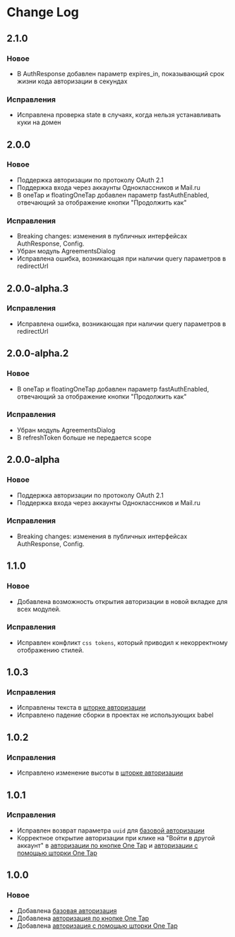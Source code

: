 # Change Log

## 2.1.0

### Новое
- В AuthResponse добавлен параметр expires_in, показывающий срок жизни кода авторизации в секундах

### Исправления
- Исправлена проверка state в случаях, когда нельзя устанавливать куки на домен

## 2.0.0

### Новое
- Поддержка авторизации по протоколу OAuth 2.1
- Поддержка входа через аккаунты Одноклассников и Mail.ru
- В oneTap и floatingOneTap добавлен параметр fastAuthEnabled, отвечающий за отображение кнопки "Продолжить как"

### Исправления
- Breaking changes: изменения в публичных интерфейсах AuthResponse, Config.
- Убран модуль AgreementsDialog
- Исправлена ошибка, возникающая при наличии query параметров в redirectUrl

## 2.0.0-alpha.3

### Исправления
- Исправлена ошибка, возникающая при наличии query параметров в redirectUrl

## 2.0.0-alpha.2

### Новое
- В oneTap и floatingOneTap добавлен параметр fastAuthEnabled, отвечающий за отображение кнопки "Продолжить как"

### Исправления
- Убран модуль AgreementsDialog
- В refreshToken больше не передается scope

## 2.0.0-alpha

### Новое
- Поддержка авторизации по протоколу OAuth 2.1
- Поддержка входа через аккаунты Одноклассников и Mail.ru
### Исправления
- Breaking changes: изменения в публичных интерфейсах AuthResponse, Config.

## 1.1.0

### Новое
- Добавлена возможность открытия авторизации в новой вкладке для всех модулей.

### Исправления
- Исправлен конфликт `css tokens`, который приводил к некорректному отображению стилей.

## 1.0.3

### Исправления
- Исправлены текста в [шторке авторизации](https://id.vk.com/business/go/docs/ru/vkid/latest/vk-id/connection/web/auth)
- Исправлено падение сборки в проектах не использующих babel

## 1.0.2

### Исправления
- Исправлено изменение высоты в [шторке авторизации](https://id.vk.com/business/go/docs/ru/vkid/latest/vk-id/connection/web/auth)

## 1.0.1

### Исправления 
- Исправлен возврат параметра `uuid` для [базовой авторизации](https://id.vk.com/business/go/docs/ru/vkid/latest/vk-id/connection/web/auth)
- Корректное открытие авторизации при клике на "Войти в другой аккаунт" в [авторизации по кнопке One Tap](https://id.vk.com/business/go/docs/ru/vkid/latest/vk-id/connection/web/onetap) и [авторизации с помощью шторки One Tap](https://id.vk.com/business/go/docs/ru/vkid/latest/vk-id/connection/web/onetap)

## 1.0.0

### Новое

- Добавлена [базовая авторизация](https://id.vk.com/business/go/docs/ru/vkid/latest/vk-id/connection/web/auth)
- Добавлена [авторизация по кнопке One Tap](https://id.vk.com/business/go/docs/ru/vkid/latest/vk-id/connection/web/onetap)
- Добавлена [авторизация с помощью шторки One Tap](https://id.vk.com/business/go/docs/ru/vkid/latest/vk-id/connection/web/onetap)
